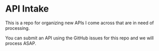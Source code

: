 # API Intake
This is a repo for organizing new APIs I come across that are in need of processing.

You can submit an API using the GitHub issues for this repo and we will process ASAP.
